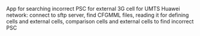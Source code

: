 App for searching incorrect PSC for external 3G cell for UMTS Huawei network: connect to sftp server, find CFGMML files, reading it for defining cells and external cells, comparison cells and external cells to find incorrect PSC